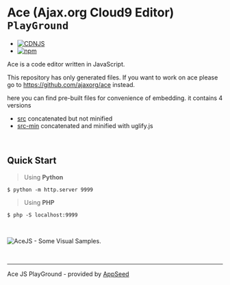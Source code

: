 # Ace (Ajax.org Cloud9 Editor) `PlayGround`

- [![CDNJS](https://img.shields.io/cdnjs/v/ace.svg)](https://cdnjs.com/libraries/ace)
- [![npm](https://img.shields.io/npm/v/ace-builds.svg)](https://www.npmjs.com/package/ace-builds)

Ace is a code editor written in JavaScript.

This repository has only generated files.
If you want to work on ace please go to https://github.com/ajaxorg/ace instead.


here you can find pre-built files for convenience of embedding.
it contains 4 versions
 * [src](https://github.com/ajaxorg/ace-builds/tree/master/src)              concatenated but not minified
 * [src-min](https://github.com/ajaxorg/ace-builds/tree/master/src-min)      concatenated and minified with uglify.js

<br >

## Quick Start

> Using **Python** 

`$ python -m http.server 9999`

> Using **PHP**

`$ php -S localhost:9999`

<br />

![AceJS - Some Visual Samples.](https://user-images.githubusercontent.com/51070104/219650998-46bb67cc-9e2d-44ae-a468-e1996346b2f1.gif)

<br />

---
Ace JS PlayGround - provided by [AppSeed](https://appseed.us)
